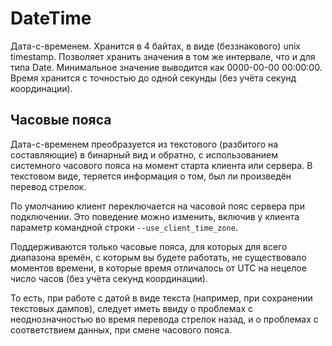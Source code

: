 <a name="data_type-datetime"></a>

# DateTime

Дата-с-временем. Хранится в 4 байтах, в виде (беззнакового) unix timestamp. Позволяет хранить значения в том же интервале, что и для типа Date. Минимальное значение выводится как 0000-00-00 00:00:00.
Время хранится с точностью до одной секунды (без учёта секунд координации).

## Часовые пояса

Дата-с-временем преобразуется из текстового (разбитого на составляющие) в бинарный вид и обратно, с использованием системного часового пояса на момент старта клиента или сервера. В текстовом виде, теряется информация о том, был ли произведён перевод стрелок.

По умолчанию клиент переключается на часовой пояс сервера при подключении. Это поведение можно изменить, включив у клиента параметр командной строки `--use_client_time_zone`.

Поддерживаются только часовые пояса, для которых для всего диапазона времён, с которым вы будете работать, не существовало моментов времени, в которые время отличалось от UTC на нецелое число часов (без учёта секунд координации).

То есть, при работе с датой в виде текста (например, при сохранении текстовых дампов), следует иметь ввиду о проблемах с неоднозначностью во время перевода стрелок назад, и о проблемах с соответствием данных, при смене часового пояса.
